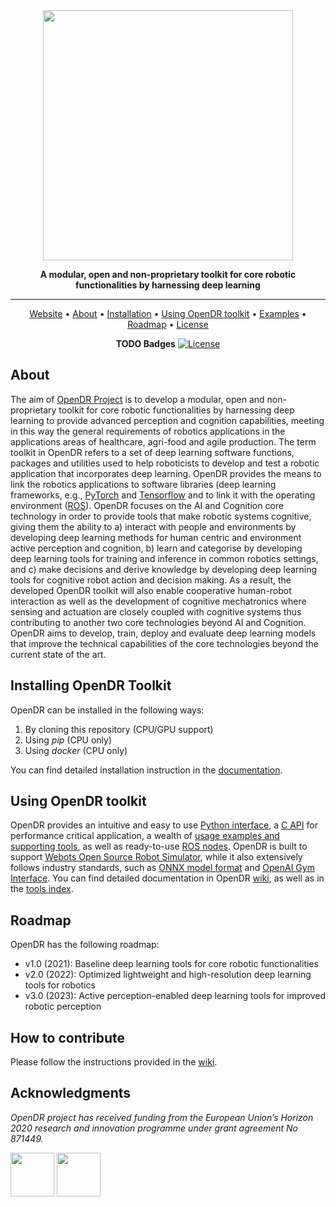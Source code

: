 <div align="center">

<img src="docs/reference/images/opendr_logo.png" width="400px">

**A modular, open and non-proprietary toolkit for core robotic functionalities by harnessing deep learning**
______________________________________________________________________

<p align="center">
  <a href="https://www.opendr.eu/">Website</a> •
  <a href="#about">About</a> •
  <a href="docs/reference/installation.md">Installation</a> •  
  <a href="#using-opendr-toolkit">Using OpenDR toolkit</a> •
  <a href="projects">Examples</a> •
  <a href="#roadmap">Roadmap</a> •  
  <a href="LICENSE">License</a>
</p>

  **TODO Badges** 
  [![License](https://img.shields.io/badge/License-Apache_2.0-blue.svg)](https://opensource.org/licenses/Apache-2.0)
  
</div>

## About

The aim of [OpenDR Project](https://opendr.eu) is to develop a modular, open and non-proprietary toolkit for core robotic functionalities by harnessing deep learning to provide advanced perception and cognition capabilities, meeting in this way the general requirements of robotics applications in the applications areas of healthcare, agri-food and agile production. 
The term toolkit in OpenDR refers to a set of deep learning software functions, packages and utilities used to help roboticists to develop and test a robotic application that incorporates deep learning.
OpenDR provides the means to link the robotics applications to software libraries (deep learning frameworks, e.g., [PyTorch](https://pytorch.org/) and [Tensorflow](https://www.tensorflow.org/) and to link it with the operating environment ([ROS](https://www.ros.org/)). 
OpenDR focuses on the AI and Cognition core technology in order to provide tools that make robotic systems cognitive, giving them the ability to a) interact with people and environments by developing deep learning methods for human centric and environment active perception and cognition, b) learn and categorise by developing deep learning tools for training and inference in common robotics settings, and c) make decisions and derive knowledge by developing deep learning tools for cognitive robot action and decision making.
As a result, the developed OpenDR toolkit will also enable cooperative human-robot interaction as well as the development of cognitive mechatronics where sensing and actuation are closely coupled with cognitive systems thus contributing to another two core technologies beyond AI and Cognition. 
OpenDR aims to develop, train, deploy and evaluate deep learning models that improve the technical capabilities of the core technologies beyond the current state of the art. 

## Installing OpenDR Toolkit

OpenDR can be installed in the following ways:
1. By cloning this repository (CPU/GPU support)
2. Using *pip* (CPU only)
3. Using *docker* (CPU only)

You can find detailed installation instruction in the [documentation](docs/reference/installation.md).

## Using OpenDR toolkit
OpenDR provides an intuitive and easy to use [Python interface](src/opendr), a [C API](src/c_api) for performance critical application, a wealth of [usage examples and supporting tools](projects), as well as ready-to-use [ROS nodes](projects/opendr_ws).
OpenDR is built to support [Webots Open Source Robot Simulator](https://cyberbotics.com/), while it also extensively follows industry standards, such as [ONNX model format](https://onnx.ai/) and [OpenAI Gym Interface](https://gym.openai.com/). 
You can find detailed documentation in OpenDR [wiki](https://github.com/tasostefas/opendr_internal/wiki), as well as in the [tools index](docs/reference/index.md).

## Roadmap
OpenDR has the following roadmap:
- v1.0 (2021): Baseline deep learning tools for core robotic functionalities
- v2.0 (2022): Optimized lightweight and high-resolution deep learning tools for robotics
- v3.0 (2023): Active perception-enabled deep learning tools for improved robotic perception

## How to contribute
Please follow the instructions provided in the [wiki](https://github.com/tasostefas/opendr_internal/wiki). 


## Acknowledgments
*OpenDR project has received funding from the European Union’s Horizon 2020 research and innovation programme under grant agreement No 871449.*

<img src="https://user-images.githubusercontent.com/16520105/123549590-6a9f4b00-d772-11eb-998a-ed4c70133617.png" height="70"> <img src="https://user-images.githubusercontent.com/16520105/123549536-31ff7180-d772-11eb-9c81-6cc98b7d2e1e.png" height="70">
